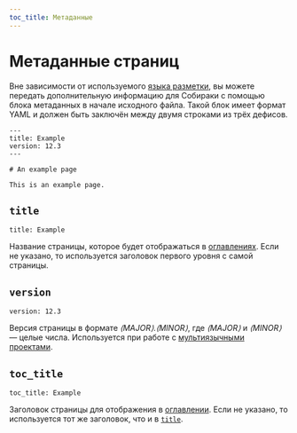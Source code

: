 ```yaml
---
toc_title: Метаданные
---
```


# Метаданные страниц

Вне зависимости от используемого [языка разметки](../syntax/), вы можете передать дополнительную информацию для Собираки с помощью блока метаданных в начале исходного файла. Такой блок имеет формат YAML и должен быть заключён между двумя строками из трёх дефисов.

```
---
title: Example
version: 12.3
---

# An example page

This is an example page.
```

## `title`

```
title: Example
```

Название страницы, которое будет отображаться в [оглавлениях](../overview/files.md#toc). Если не указано, то используется заголовок первого уровня с самой страницы.

## `version`

```
version: 12.3
```

Версия страницы в формате _⟨MAJOR⟩.⟨MINOR⟩_, где _⟨MAJOR⟩_ и _⟨MINOR⟩_ — целые числа. Используется при работе с [мультиязычными проектами](../overview/multilang.md).

## `toc_title`

```
toc_title: Example 
```

Заголовок страницы для отображения в [оглавлении](../overview/files.md#toc). Если не указано, то используется тот же заголовок, что и в [`title`](#title).